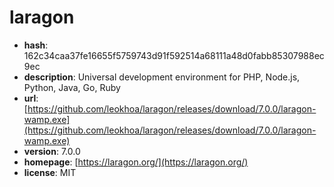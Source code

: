 # laragon

- **hash**: 162c34caa37fe16655f5759743d91f592514a68111a48d0fabb85307988ec9ec
- **description**: Universal development environment for PHP, Node.js, Python, Java, Go, Ruby
- **url**: [https://github.com/leokhoa/laragon/releases/download/7.0.0/laragon-wamp.exe](https://github.com/leokhoa/laragon/releases/download/7.0.0/laragon-wamp.exe)
- **version**: 7.0.0
- **homepage**: [https://laragon.org/](https://laragon.org/)
- **license**: MIT


